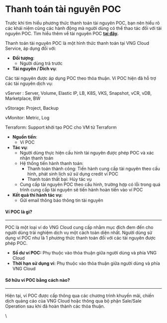 # Thanh toán tài nguyên POC

Trước khi tìm hiểu phương thức thanh toán tài nguyên POC, bạn nên hiểu rõ các khái niệm cũng các hành động mà người dùng có thể thao tác đối với tài nguyên POC. Tìm hiểu thêm về tài nguyên POC [**tại đây**](../quan-ly-vong-doi-tai-nguyen/tai-nguyen-poc/)**.**

Thanh toán tài nguyên POC là một hình thức thanh toán tại VNG Cloud Service, áp dụng đối với:

* **Đối tượng**:
  * Người dùng trả trước
* **Tài nguyên / Dich vụ**:

Các tài nguyên được áp dụng POC theo thỏa thuận. Ví POC hiện đã hỗ trợ các tài nguyên dịch vụ:

vServer : Server, Volume, Elastic IP, LB, K8S, VKS, Snapshot, vCR, vDB, Marketplace, BW&#x20;

vStorage: Project, Backup

vMonitor: Metric, Log

Terraform: Support khởi tạo POC cho VM từ Terraform

* **Nguồn tiền**:
  * Ví POC
* **Tác vụ**:
  * Người dùng thực hiện cấu hình tài nguyên được phép POC và xác nhận thanh toán
  * Hệ thống tiến hành thanh toán:
    * Thanh toán thành công: Tiến hành cung cấp tài nguyên theo cấu hình, phát sinh lịch sử sử dụng credit ví POC
    * Thanh toán thất bại: Hủy tác vụ
  * Cung cấp tài nguyên POC theo cấu hình, trường hợp có lỗi trong quá trình cung cấp tài nguyên sẽ tiến hành hoàn tiền vào ví POC
* **Kết quả thi hành tác vụ:**
  * Gửi email thông báo thông tin tài nguyên

#### Ví POC là gì? <a href="#thanhtoantainguyenpoc-vipoclagi" id="thanhtoantainguyenpoc-vipoclagi"></a>

***

POC là một loại ví do VNG Cloud cung cấp nhằm mục đích đem đến cho người dùng trải nghiệm dịch vụ một cách toàn diện nhất. Người dùng sử dụng ví POC như là 1 phương thức thanh toán đối với các tài nguyên được phép POC.

* **Số dư ví POC:** Phụ thuộc vào thỏa thuận giữa người dùng và phía VNG Cloud
* **Thời hạn sử dụng ví:** Phụ thuộc vào thỏa thuận giữa người dùng và phía VNG Cloud

#### Sở hữu ví POC bằng cách nào? <a href="#thanhtoantainguyenpoc-sohuuvipocbangcachnao" id="thanhtoantainguyenpoc-sohuuvipocbangcachnao"></a>

***

Hiện tại, ví POC được cấp thông qua các chương trình khuyến mãi, chiến dịch quảng cáo của VNG Cloud hoặc thông qua bộ phận Sale/Sale Operation sau khi đã hoàn thành các thỏa thuận.

\
